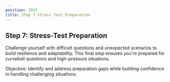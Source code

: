 ```yaml
---
position: 1937
title: Step 7 Stress Test Preparation
---
```


## Step 7: Stress-Test Preparation



Challenge yourself with difficult questions and unexpected scenarios to build resilience and adaptability. This final step ensures you're prepared for curveball questions and high-pressure situations.

Objective: Identify and address preparation gaps while building confidence in handling challenging situations.